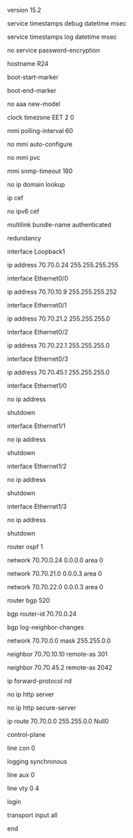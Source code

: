 version 15.2

service timestamps debug datetime msec

service timestamps log datetime msec

no service password-encryption

hostname R24

boot-start-marker

boot-end-marker

no aaa new-model

clock timezone EET 2 0

mmi polling-interval 60

no mmi auto-configure

no mmi pvc

mmi snmp-timeout 180

no ip domain lookup

ip cef

no ipv6 cef

multilink bundle-name authenticated

redundancy

interface Loopback1

ip address 70.70.0.24 255.255.255.255

interface Ethernet0/0

ip address 70.70.10.9 255.255.255.252

interface Ethernet0/1

ip address 70.70.21.2 255.255.255.0

interface Ethernet0/2

ip address 70.70.22.1 255.255.255.0

interface Ethernet0/3

ip address 70.70.45.1 255.255.255.0

interface Ethernet1/0

no ip address

shutdown

interface Ethernet1/1

no ip address

shutdown

interface Ethernet1/2

no ip address

shutdown

interface Ethernet1/3

no ip address

shutdown

router ospf 1

network 70.70.0.24 0.0.0.0 area 0

network 70.70.21.0 0.0.0.3 area 0

network 70.70.22.0 0.0.0.3 area 0

router bgp 520

bgp router-id 70.70.0.24

bgp log-neighbor-changes

network 70.70.0.0 mask 255.255.0.0

neighbor 70.70.10.10 remote-as 301

neighbor 70.70.45.2 remote-as 2042

ip forward-protocol nd

no ip http server

no ip http secure-server

ip route 70.70.0.0 255.255.0.0 Null0

control-plane

line con 0

logging synchronous

line aux 0

line vty 0 4

login

transport input all

end
